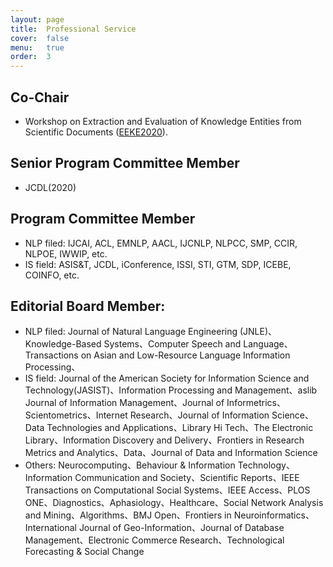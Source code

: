 ```yaml
---
layout: page
title:  Professional Service
cover:  false
menu:   true
order:  3
---
```

## Co-Chair
* Workshop on Extraction and Evaluation of Knowledge Entities from Scientific Documents ([EEKE2020](https://eeke2020.github.io/)).

## Senior Program Committee Member  
* JCDL(2020)

## Program Committee Member 
* NLP filed: IJCAI, ACL, EMNLP, AACL, IJCNLP, NLPCC, SMP, CCIR, NLPOE, IWWIP, etc.
* IS field: ASIS&T, JCDL, iConference, ISSI, STI, GTM, SDP, ICEBE, COINFO, etc.

## Editorial Board Member: 
* NLP filed: Journal of Natural Language Engineering (JNLE)、Knowledge-Based Systems、Computer Speech and Language、Transactions on Asian and Low-Resource Language Information Processing、
* IS field: Journal of the American Society for Information Science and Technology(JASIST)、Information Processing and Management、aslib Journal of Information Management、Journal of Informetrics、Scientometrics、Internet Research、Journal of Information Science、Data Technologies and Applications、Library Hi Tech、The Electronic Library、Information Discovery and Delivery、Frontiers in Research Metrics and Analytics、Data、Journal of Data and Information Science
* Others: Neurocomputing、Behaviour & Information Technology、Information Communication and Society、Scientific Reports、IEEE Transactions on Computational Social Systems、IEEE Access、PLOS ONE、Diagnostics、Aphasiology、Healthcare、Social Network Analysis and Mining、Algorithms、BMJ Open、Frontiers in Neuroinformatics、International Journal of Geo-Information、Journal of Database Management、Electronic Commerce Research、Technological Forecasting & Social Change
